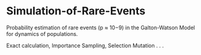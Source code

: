 # Simulation-of-Rare-Events
 Probability estimation of rare events (p ≈ 10−9) in the Galton-Watson Model for dynamics of populations.
 
 Exact calculation, Importance Sampling, Selection Mutation . . .
